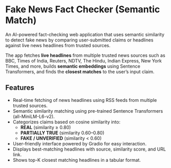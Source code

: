 # Fake News Fact Checker (Semantic Match)

An AI-powered fact-checking web application that uses semantic similarity to detect fake news by comparing user-submitted claims or headlines against live news headlines from trusted sources.

The app fetches **live headlines** from multiple trusted news sources such as BBC, Times of India, Reuters, NDTV, The Hindu, Indian Express, New York Times, and more, builds **semantic embeddings** using Sentence Transformers, and finds the **closest matches** to the user’s input claim.

## Features

- Real-time fetching of news headlines using RSS feeds from multiple trusted sources.
- Semantic similarity matching using pre-trained Sentence Transformers (all-MiniLM-L6-v2).
- Categorizes claims based on cosine similarity into:
  - **REAL** (similarity ≥ 0.80)
  - **PARTIALLY TRUE** (similarity 0.60–0.80)
  - **FAKE / UNVERIFIED** (similarity < 0.60)
- User-friendly interface powered by Gradio for easy interaction.
- Displays best-matching headlines with source, similarity score, and URL link.
- Shows top-K closest matching headlines in a tabular format.
